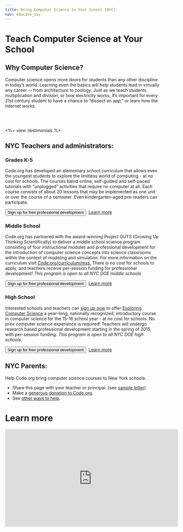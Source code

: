 ```yaml
---
title: Bring Computer Science to Your School (NYC)
nav: educate_nav
---
```


# Teach Computer Science at Your School

## Why Computer Science?

Computer science opens more doors for students than any other discipline in today’s world. Learning even the basics will help students lead in virtually any career -- from architecture to zoology.  Just as we teach students multiplication and division, or how electricity works, it’s important for every 21st century student to have a chance to “dissect an app,” or learn how the Internet works.

<br/>
<br/>

<%= view :testimonials %>

## NYC Teachers and administrators:

### Grades K-5
Code.org has developed an elementary school curriculum that allows even the youngest students to explore the limitless world of computing - at no cost for schools. The courses blend online, self-guided and self-paced tutorials with “unplugged” activities that require no computer at all. Each course consists of about 20 lessons that may be implemented as one unit or over the course of a semester. Even kindergarten-aged pre-readers can participate.

[<button>Sign up for free professional development</button>](/professional-development-workshops)&nbsp;&nbsp;[Learn more](/k5)


### Middle School
Code.org has partnered with the award-winning Project GUTS (Growing Up Thinking Scientifically) to deliver a middle school science program consisting of four instructional modules and professional development for the introduction of computer science concepts into science classrooms within the context of modeling and simulation. For more information on the curriculum visit [Code.org/curriculum/mss.](Code.org/curriculum/mss)  There is no cost for schools to apply, and teachers receive per-session funding for professional development! *This program is open to all NYC DOE middle schools*

[<button>Sign up for free professional development</button>](http://izonenyc.org/initiatives/blended-learning-institute/#computer-science-track)&nbsp;&nbsp;[Learn more](/educate/professional-development)

### High School
Interested schools and teachers can [sign up now](http://izonenyc.org/initiatives/blended-learning-institute/#computer-science-track) to offer [Exploring Computer Science](exploringcs.org/curriculum) a year-long, nationally recognized, introductory course in computer science for the 15-16 school year - at no cost for schools.  No prior computer science experience is required!  Teachers will undergo research based professional development starting in the spring of 2015, with per-session funding. *This program is open to all NYC DOE high schools.*

[<button>Sign up for free professional development</button>](http://izonenyc.org/initiatives/blended-learning-institute/#computer-science-track)&nbsp;&nbsp;[Learn more](/educate/professional-development)

## NYC Parents:
Help Code.org bring computer science courses to New York schools:

* Share this page with your teacher or principal. (see [sample letter](/promote/nycletter))
* Make a [generous donation to Code.org](/donate).
* See [other ways to help](/help).


# Learn more

<iframe width="560" height="315" src="https://www.youtube.com/embed/nKIu9yen5nc" frameborder="0" allowfullscreen></iframe>
